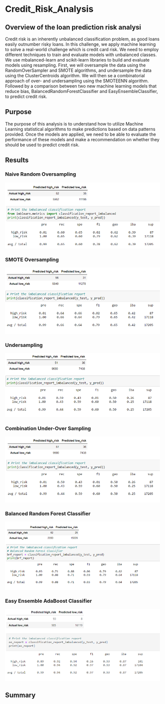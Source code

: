 # Credit_Risk_Analysis

## Overview of the loan prediction risk analysi

Credit risk is an inherently unbalanced classification problem, as good loans easily outnumber risky loans. In this challenge, we apply machine learning to solve a real-world challenge which is credit card risk. We need to employ different techniques to train and evaluate models with unbalanced classes. We use mbalanced-learn and scikit-learn libraries to build and evaluate models using resampling. First, we will oversample the data using the RandomOverSampler and SMOTE algorithms, and undersample the data using the ClusterCentroids algorithm. We will then se a combinatorial approach of over- and undersampling using the SMOTEENN algorithm. Followed by a comparison between two new machine learning models that reduce bias, BalancedRandomForestClassifier and EasyEnsembleClassifier, to predict credit risk. 

## Purpose

The purpose of this analysis is to understand how to utilize Machine Learning statistical algorithms to make predictions based on data patterns provided. Once the models are applied, we need to be able to evaluate the performance of these models and make a recommendation on whether they should be used to predict credit risk.

## Results 

### Naive Random Oversampling

![](https://github.com/Mousse10/Credit_Risk_Analysis/blob/main/Resources/Naive%20Random%20Oversampling.PNG)

### SMOTE Oversampling

![](https://github.com/Mousse10/Credit_Risk_Analysis/blob/main/Resources/SMOTE%20Oversampling.PNG)

### Undersampling

![](https://github.com/Mousse10/Credit_Risk_Analysis/blob/main/Resources/Undersampling.PNG)

### Combination Under-Over Sampling

![](https://github.com/Mousse10/Credit_Risk_Analysis/blob/main/Resources/Combination%20(Over%20and%20Under)%20Sampling.PNG)

### Balanced Random Forest Classifier

![](https://github.com/Mousse10/Credit_Risk_Analysis/blob/main/Resources/Balanced%20Random%20Forest%20Classifier.PNG)

### Easy Ensemble AdaBoost Classifier

![](https://github.com/Mousse10/Credit_Risk_Analysis/blob/main/Resources/Easy%20Ensemble%20AdaBoost%20Classifier.PNG)

## Summary
